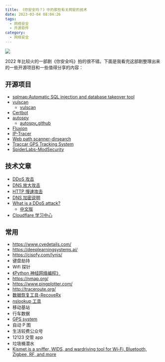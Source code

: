```yaml
---
title: 《你安全吗？》中的那些有关网安的技术
date: 2023-03-04 08:04:26
tags:
  - 网络安全
  - 开源软件
category:
  - 网络安全
---
```


![](https://user-images.githubusercontent.com/40328786/222858115-535baa65-46d3-4e0b-9894-0eb5d3a9ddeb.png)

2022 年比较火的一部剧《你安全吗》拍的很不错。下面是我看完这部剧整理出来的一些开源项目和一些值得分享的内容：

## 开源项目

- [sqlmap:Automatic SQL injection and database takeover tool](https://sqlmap.org/)
- [vulscan](https://www.computec.ch/projekte/vulscan/)
  - [vulscan](https://github.com/scipag/vulscan)
- [Certbot](https://github.com/certbot/certbot)
- [autospy](http://www.sleuthkit.org/autopsy/)
  - [autospy_github](https://github.com/sleuthkit/autopsy)
- [Fluxion](https://fluxionnetwork.github.io/fluxion/)
- [IP-Tracer](https://github.com/rajkumardusad/IP-Tracer)
- [Web path scanner-dirsearch](https://github.com/maurosoria/dirsearch)
- [Traccar GPS Tracking System](https://github.com/traccar/traccar)
- [SpiderLabs-ModSecurity](https://github.com/SpiderLabs/ModSecurity)

## 技术文章

- [DDoS 攻击](https://www.microsoft.com/zh-cn/security/business/security-101/what-is-a-ddos-attack)
- [DNS 放大攻击](https://www.cloudflare.com/zh-cn/learning/ddos/dns-amplification-ddos-attack/)
- [HTTP 慢速攻击](https://www.cnblogs.com/endust/p/11960901.html)
- [DNS 加密说明](https://blog.cloudflare.com/zh-cn/dns-encryption-explained-zh-cn/)
- [What is a DDoS attack?](https://www.cloudflare.com/learning/ddos/what-is-a-ddos-attack/)
  - [中文版](https://www.cloudflare.com/zh-cn/learning/ddos/what-is-a-ddos-attack/)
- [Cloudflare 学习中心](https://www.cloudflare.com/zh-cn/learning/)

## 常用

- https://www.cvedetails.com/
- https://deeplearningsystems.ai/
- https://cisofy.com/lynis/
- 键盘劫持
- Wifi 探针
- [《Python 神经网络编程》](https://book.douban.com/subject/30192800/)
- https://nmap.org/
- https://www.pingplotter.com/
- http://traceroute.org/
- [数据恢复工具-RecoveRx](https://www.transcend-info.com/Support/Software-4)
- [nslookup 工具](https://www.nslookup.io/)
- 移动基站
- 行车数据
- [GPS system](http://www.55vi.com/)
- 自动 P 图
- 生活较费公众号
- 12123 交管 app
- 垃圾桶潜水
- [Kismet is a sniffer, WIDS, and wardriving tool for Wi-Fi, Bluetooth, Zigbee, RF, and more](https://www.kismetwireless.net/)
